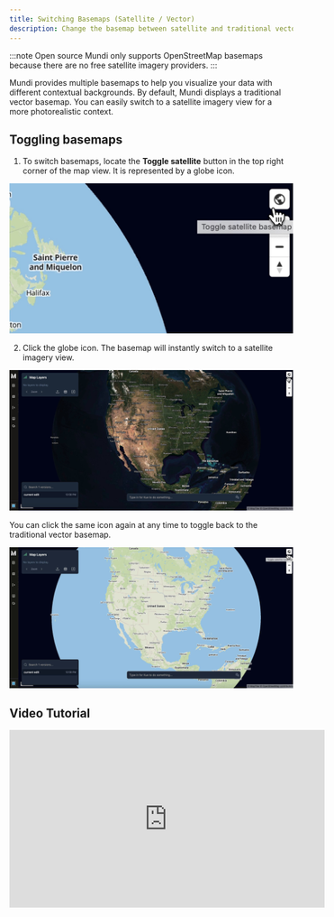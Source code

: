 ```yaml
---
title: Switching Basemaps (Satellite / Vector)
description: Change the basemap between satellite and traditional vector on Mundi cloud / on-premise
---
```


:::note
Open source Mundi only supports OpenStreetMap basemaps because there are no free satellite imagery providers.
:::

Mundi provides multiple basemaps to help you visualize your data with
different contextual backgrounds. By default, Mundi displays a traditional
vector basemap. You can easily switch to a satellite imagery view for a more
photorealistic context.

## Toggling basemaps

1.  To switch basemaps, locate the **Toggle satellite** button in the top right
    corner of the map view. It is represented by a globe icon.

![Toggle satellite globe icon in the top right of the map view](../../../assets/basemaps/button.jpg)

2.  Click the globe icon. The basemap will instantly switch to a satellite
    imagery view.

![satellite basemap via MapTiler](../../../assets/basemaps/satellite.jpg)

You can click the same icon again at any time to toggle back to the
traditional vector basemap.

![traditional vector basemap via MapTiler](../../../assets/basemaps/vector.jpg)

## Video Tutorial

<iframe width="560" height="315" src="https://www.youtube.com/embed/13hiJNyqCtA?si=_8j90Y3NL_bhS7_c" title="YouTube video player" frameborder="0" allow="accelerometer; autoplay; clipboard-write; encrypted-media; gyroscope; picture-in-picture; web-share" referrerpolicy="strict-origin-when-cross-origin" allowfullscreen></iframe>
